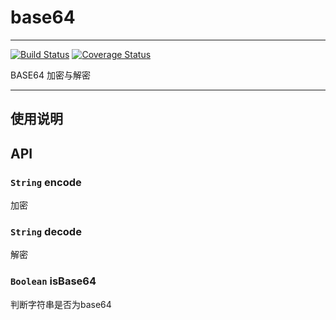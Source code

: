 # base64

---

[![Build Status](https://img.shields.io/travis/MoeKit/base64.svg)](https://travis-ci.org/MoeKit/base64)
[![Coverage Status](https://img.shields.io/coveralls/Moekit/base64.svg)](https://coveralls.io/r/MoeKit/base64)


BASE64 加密与解密

---

## 使用说明


## API

### `String` encode
加密

### `String` decode
解密

### `Boolean` isBase64
判断字符串是否为base64